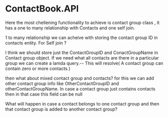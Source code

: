 # ContactBook.API

Here the most chellening functionality to achieve is contact group class , it has a one to many relationship with Contacts 
and one self join.

1 to many relationship we can acheive with storing the contact group ID in contacts entity.
For Self join ?

I think we should store just the ContactGroupID and ConactGroupName in Contact group object. If we need what all contacts are there
in a particular group we can create a lamda query.-- This will resolve( A contact group can contain zero or more contacts.)

then what about mixed contact group  and contacts?
for this we can add other contact group info like OtherContactGroupID and otherContactGroupName. In case a contact group just contains contacts then in that case this field can be null

What will happen in case a contact belongs to one contact group and then that contact group is added to another contact group?
